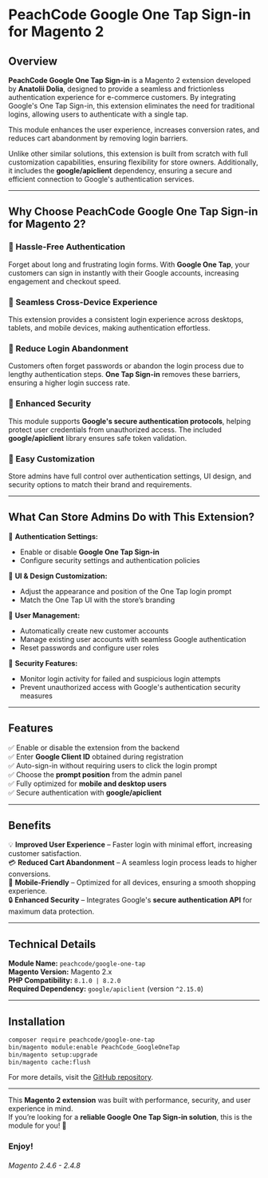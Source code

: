 # PeachCode Google One Tap Sign-in for Magento 2

## Overview
**PeachCode Google One Tap Sign-in** is a Magento 2 extension developed by **Anatolii Dolia**, designed to provide a seamless and frictionless authentication experience for e-commerce customers. By integrating Google's One Tap Sign-in, this extension eliminates the need for traditional logins, allowing users to authenticate with a single tap.

This module enhances the user experience, increases conversion rates, and reduces cart abandonment by removing login barriers.

Unlike other similar solutions, this extension is built from scratch with full customization capabilities, ensuring flexibility for store owners. Additionally, it includes the **google/apiclient** dependency, ensuring a secure and efficient connection to Google's authentication services.

---

## Why Choose PeachCode Google One Tap Sign-in for Magento 2?
### 🔹 Hassle-Free Authentication
Forget about long and frustrating login forms. With **Google One Tap**, your customers can sign in instantly with their Google accounts, increasing engagement and checkout speed.

### 🔹 Seamless Cross-Device Experience
This extension provides a consistent login experience across desktops, tablets, and mobile devices, making authentication effortless.

### 🔹 Reduce Login Abandonment
Customers often forget passwords or abandon the login process due to lengthy authentication steps. **One Tap Sign-in** removes these barriers, ensuring a higher login success rate.

### 🔹 Enhanced Security
This module supports **Google's secure authentication protocols**, helping protect user credentials from unauthorized access. The included **google/apiclient** library ensures safe token validation.

### 🔹 Easy Customization
Store admins have full control over authentication settings, UI design, and security options to match their brand and requirements.

---

## What Can Store Admins Do with This Extension?
🔧 **Authentication Settings:**
- Enable or disable **Google One Tap Sign-in**
- Configure security settings and authentication policies

🎨 **UI & Design Customization:**
- Adjust the appearance and position of the One Tap login prompt
- Match the One Tap UI with the store’s branding

👥 **User Management:**
- Automatically create new customer accounts
- Manage existing user accounts with seamless Google authentication
- Reset passwords and configure user roles

🔐 **Security Features:**
- Monitor login activity for failed and suspicious login attempts
- Prevent unauthorized access with Google's authentication security measures

---

## Features
✅ Enable or disable the extension from the backend<br>
✅ Enter **Google Client ID** obtained during registration<br>
✅ Auto-sign-in without requiring users to click the login prompt<br>
✅ Choose the **prompt position** from the admin panel<br>
✅ Fully optimized for **mobile and desktop users**<br>
✅ Secure authentication with **google/apiclient**<br>

---

## Benefits
💡 **Improved User Experience** – Faster login with minimal effort, increasing customer satisfaction.<br>
💳 **Reduced Cart Abandonment** – A seamless login process leads to higher conversions.<br>
📱 **Mobile-Friendly** – Optimized for all devices, ensuring a smooth shopping experience.<br>
🔒 **Enhanced Security** – Integrates Google's **secure authentication API** for maximum data protection.<br>

---

## Technical Details
**Module Name:** `peachcode/google-one-tap`  
**Magento Version:** Magento 2.x  
**PHP Compatibility:** `8.1.0 | 8.2.0`  
**Required Dependency:** `google/apiclient` (version `^2.15.0`)

---

## Installation
```sh
composer require peachcode/google-one-tap
bin/magento module:enable PeachCode_GoogleOneTap
bin/magento setup:upgrade
bin/magento cache:flush
```

For more details, visit the [GitHub repository](https://github.com/anatoliidolia/One-Tap-Sign-in/).

---

This **Magento 2 extension** was built with performance, security, and user experience in mind.<br> 
If you’re looking for a **reliable Google One Tap Sign-in solution**, this is the module for you! 🚀

<h3>Enjoy!</h3>
<h6>Magento 2.4.6 - 2.4.8</h6>
